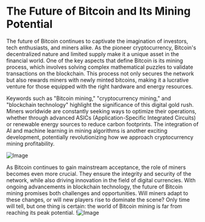 # The Future of Bitcoin and Its Mining Potential

The future of Bitcoin continues to captivate the imagination of investors, tech enthusiasts, and miners alike. As the pioneer cryptocurrency, Bitcoin's decentralized nature and limited supply make it a unique asset in the financial world. One of the key aspects that define Bitcoin is its mining process, which involves solving complex mathematical puzzles to validate transactions on the blockchain. This process not only secures the network but also rewards miners with newly minted bitcoins, making it a lucrative venture for those equipped with the right hardware and energy resources.

Keywords such as "Bitcoin mining," "cryptocurrency mining," and "blockchain technology" highlight the significance of this digital gold rush. Miners worldwide are constantly seeking ways to optimize their operations, whether through advanced ASICs (Application-Specific Integrated Circuits) or renewable energy sources to reduce carbon footprints. The integration of AI and machine learning in mining algorithms is another exciting development, potentially revolutionizing how we approach cryptocurrency mining profitability.

![Image](https://github.com/user-attachments/assets/b6e7b7a2-655e-4d44-8baa-20c566a3cb65)

As Bitcoin continues to gain mainstream acceptance, the role of miners becomes even more crucial. They ensure the integrity and security of the network, while also driving innovation in the field of digital currencies. With ongoing advancements in blockchain technology, the future of Bitcoin mining promises both challenges and opportunities. Will miners adapt to these changes, or will new players rise to dominate the scene? Only time will tell, but one thing is certain: the world of Bitcoin mining is far from reaching its peak potential. !![Image](https://github.com/user-attachments/assets/b6e7b7a2-655e-4d44-8baa-20c566a3cb65)